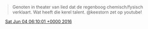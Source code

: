 > Genoten in theater van lied dat de regenboog chemisch/fysisch verklaart\. Wat heeft die kerel talent\. @keestorn zet op youtube\!

<img src="../../media/tweet.ico" width="12" /> [Sat Jun 04 06:10:01 +0000 2016](https://twitter.com/DromerDenker/status/738976078862114816)